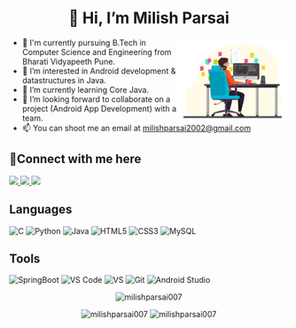 <h1 align="center">👋 Hi, I’m Milish Parsai</h1>

<img align="right" alt="image" width="40%" src=images/programmer_v_02.jpg></img>

- 🏫 I'm currently pursuing B.Tech in Computer Science and Engineering from Bharati Vidyapeeth Pune.	
- 👀 I’m interested in Android development & datastructures in Java.
- 🌱 I’m currently learning Core Java.
- 💞️ I’m looking forward to collaborate on a project (Android App Development) with a team.
- 📫 You can shoot me an email at milishparsai2002@gmail.com

## 🤝Connect with me here

	
  <a href="https://www.instagram.com/milishparsai007/">
    <img src="https://img.shields.io/badge/Instagram-E4405F?style=for-the-badge&logo=instagram&logoColor=white" />
  </a>
	<a href="https://www.linkedin.com/in/milish-parsai-88ab0a19b/">
		<img src="https://img.shields.io/badge/LinkedIn-0077B5?style=for-the-badge&logo=linkedin&logoColor=white" />
	</a>
	<a href="https://twitter.com/milishparsai">
		<img src="https://img.shields.io/badge/Twitter-1DA1F2?style=for-the-badge&logo=twitter&logoColor=white" />
	</a>


## Languages
![C](https://img.shields.io/badge/-00599C?style=for-the-badge&logo=c&logoColor=white)
![Python](https://img.shields.io/badge/Python-00599C?style=for-the-badge&logo=python&logoColor=white)
![Java](https://img.shields.io/badge/Java-ED8B00?style=for-the-badge&logo=java&logoColor=white)
![HTML5](https://img.shields.io/badge/HTML5-E34F26?style=for-the-badge&logo=html5&logoColor=white)
![CSS3](https://img.shields.io/badge/CSS3-1572B6?style=for-the-badge&logo=css3&logoColor=white)
![MySQL](https://img.shields.io/badge/MySQL-00000F?style=for-the-badge&logo=mysql&logoColor=white)

## Tools
![SpringBoot](https://img.shields.io/badge/SpringBoot-3DDC84?style=for-the-badge&logo=springboot&logoColor=white)
![VS Code](https://img.shields.io/badge/Visual_Studio_Code-0078D4?style=for-the-badge&logo=visual%20studio%20code&logoColor=white)
![VS](https://img.shields.io/badge/Visual_Studio-5C2D91?style=for-the-badge&logo=visual%20studio&logoColor=white)
![Git](https://img.shields.io/badge/Git-F05032?style=for-the-badge&logo=git&logoColor=white)
![Android Studio](https://img.shields.io/badge/Android_Studio-3DDC84?style=for-the-badge&logo=android&logoColor=white)



<p align="center"><img width="50%" src="https://github-readme-stats.vercel.app/api/top-langs?username=milishparsai007&show_icons=true&locale=en&layout=compact&theme=dracula" alt="milishparsai007"/></p>

<p align="center">
        <img width="48%" src="https://github-readme-stats.vercel.app/api?username=milishparsai007&show_icons=true&theme=tokyonight" alt="milishparsai007" />
	<img width="48%" src="https://github-readme-streak-stats.herokuapp.com/?user=milishparsai007&&theme=radical" alt="milishparsai007" />
</p>
